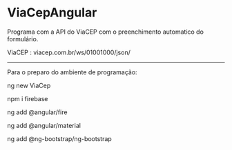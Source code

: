# ViaCepAngular

Programa com a API do ViaCEP com o preenchimento automatico do formulário.

ViaCEP : viacep.com.br/ws/01001000/json/

___________________________________________________________________________

Para o preparo do ambiente de programação:

ng new ViaCep

npm i firebase

ng add @angular/fire

ng add @angular/material

ng add @ng-bootstrap/ng-bootstrap
